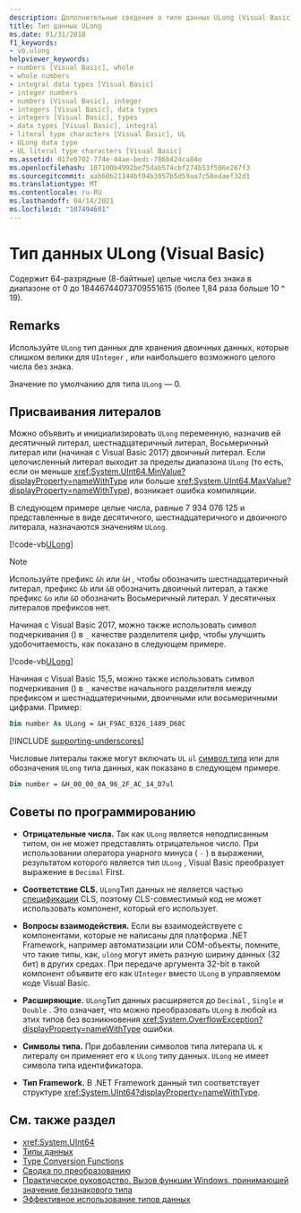```yaml
---
description: Дополнительные сведения о типе данных ULong (Visual Basic)
title: Тип данных ULong
ms.date: 01/31/2018
f1_keywords:
- vb.ulong
helpviewer_keywords:
- numbers [Visual Basic], whole
- whole numbers
- integral data types [Visual Basic]
- integer numbers
- numbers [Visual Basic], integer
- integers [Visual Basic], data types
- integers [Visual Basic], types
- data types [Visual Basic], integral
- literal type characters [Visual Basic], UL
- ULong data type
- UL literal type characters [Visual Basic]
ms.assetid: 017e0702-774e-44ae-bedc-786b424ca84e
ms.openlocfilehash: 107100b4992be75dab574cbf274b53f506e267f3
ms.sourcegitcommit: aab60b21144bf04b3057b5d59aa7c58edaef32d1
ms.translationtype: MT
ms.contentlocale: ru-RU
ms.lasthandoff: 04/14/2021
ms.locfileid: "107494601"
---
```

# <a name="ulong-data-type-visual-basic"></a>Тип данных ULong (Visual Basic)

Содержит 64-разрядные (8-байтные) целые числа без знака в диапазоне от 0 до 18446744073709551615 (более 1,84 раза больше 10 ^ 19).

## <a name="remarks"></a>Remarks

Используйте `ULong` тип данных для хранения двоичных данных, которые слишком велики для `UInteger` , или наибольшего возможного целого числа без знака.

Значение по умолчанию для типа `ULong` — 0.

## <a name="literal-assignments"></a>Присваивания литералов

Можно объявить и инициализировать `ULong` переменную, назначив ей десятичный литерал, шестнадцатеричный литерал, Восьмеричный литерал или (начиная с Visual Basic 2017) двоичный литерал. Если целочисленный литерал выходит за пределы диапазона `ULong` (то есть, если он меньше <xref:System.UInt64.MinValue?displayProperty=nameWithType> или больше <xref:System.UInt64.MaxValue?displayProperty=nameWithType>), возникает ошибка компиляции.

В следующем примере целые числа, равные 7 934 076 125 и представленные в виде десятичного, шестнадцатеричного и двоичного литерала, назначаются значениям `ULong`.

[!code-vb[ULong](../../../../samples/snippets/visualbasic/language-reference/data-types/numeric-literals.vb#ULong)]

> [!NOTE]
> Используйте префикс `&h` или `&H` , чтобы обозначить шестнадцатеричный литерал, префикс `&b` или `&B` обозначить двоичный литерал, а также префикс `&o` или `&O` обозначить Восьмеричный литерал. У десятичных литералов префиксов нет.

Начиная с Visual Basic 2017, можно также использовать символ подчеркивания () в `_` качестве разделителя цифр, чтобы улучшить удобочитаемость, как показано в следующем примере.

[!code-vb[ULong](../../../../samples/snippets/visualbasic/language-reference/data-types/numeric-literals.vb#LongS)]

Начиная с Visual Basic 15,5, можно также использовать символ подчеркивания () в `_` качестве начального разделителя между префиксом и шестнадцатеричными, двоичными или восьмеричными цифрами. Пример:

```vb
Dim number As ULong = &H_F9AC_0326_1489_D68C
```

[!INCLUDE [supporting-underscores](../../../../includes/vb-separator-langversion.md)]

Числовые литералы также могут включать `UL` `ul` [символ типа](../../programming-guide/language-features/data-types/type-characters.md) или для обозначения `ULong` типа данных, как показано в следующем примере.

```vb
Dim number = &H_00_00_0A_96_2F_AC_14_D7ul
```

## <a name="programming-tips"></a>Советы по программированию

- **Отрицательные числа.** Так как `ULong` является неподписанным типом, он не может представлять отрицательное число. При использовании оператора унарного минуса ( `-` ) в выражении, результатом которого является тип `ULong` , Visual Basic преобразует выражение в `Decimal` First.

- **Соответствие CLS.** `ULong`Тип данных не является частью [спецификации](https://www.ecma-international.org/publications-and-standards/standards/ecma-335/) CLS, поэтому CLS-совместимый код не может использовать компонент, который его использует.

- **Вопросы взаимодействия.** Если вы взаимодействуете с компонентами, которые не написаны для платформа .NET Framework, например автоматизации или COM-объекты, помните, что такие типы, как, `ulong` могут иметь разную ширину данных (32 бит) в других средах. При передаче аргумента 32-bit в такой компонент объявите его как `UInteger` вместо `ULong` в управляемом коде Visual Basic.

- **Расширяющие.** `ULong`Тип данных расширяется до `Decimal` , `Single` и `Double` . Это означает, что можно преобразовать `ULong` в любой из этих типов без возникновения <xref:System.OverflowException?displayProperty=nameWithType> ошибки.

- **Символы типа.** При добавлении символов типа литерала `UL` к литералу он применяет его к `ULong` типу данных. `ULong` не имеет символа типа идентификатора.

- **Тип Framework.** В .NET Framework данный тип соответствует структуре <xref:System.UInt64?displayProperty=nameWithType>.

## <a name="see-also"></a>См. также раздел

- <xref:System.UInt64>
- [Типы данных](index.md)
- [Type Conversion Functions](../functions/type-conversion-functions.md)
- [Сводка по преобразованию](../keywords/conversion-summary.md)
- [Практическое руководство. Вызов функции Windows, принимающей значение беззнакового типа](../../programming-guide/com-interop/how-to-call-a-windows-function-that-takes-unsigned-types.md)
- [Эффективное использование типов данных](../../programming-guide/language-features/data-types/efficient-use-of-data-types.md)

